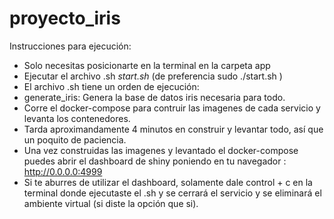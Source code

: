 # proyecto_iris
Instrucciones para ejecución:
* Solo necesitas posicionarte en la terminal en la carpeta app
* Ejecutar el archivo .sh   *start.sh* (de preferencia sudo ./start.sh )
* El archivo .sh tiene un orden de ejecución:
* generate_iris: Genera la base de datos iris necesaria para todo.
* Corre el docker-compose para contruir las imagenes de cada servicio y levanta los contenedores.
* Tarda aproximandamente 4 minutos en construir y levantar todo, así que un poquito de paciencia.
* Una vez construidas las imagenes y levantado el docker-compose puedes abrir el dashboard de shiny poniendo en tu navegador : http://0.0.0.0:4999
* Si te aburres de utilizar el dashboard, solamente dale control + c en la terminal donde ejecutaste el .sh y se cerrará el servicio y se eliminará el ambiente virtual (si diste la opción que si).
